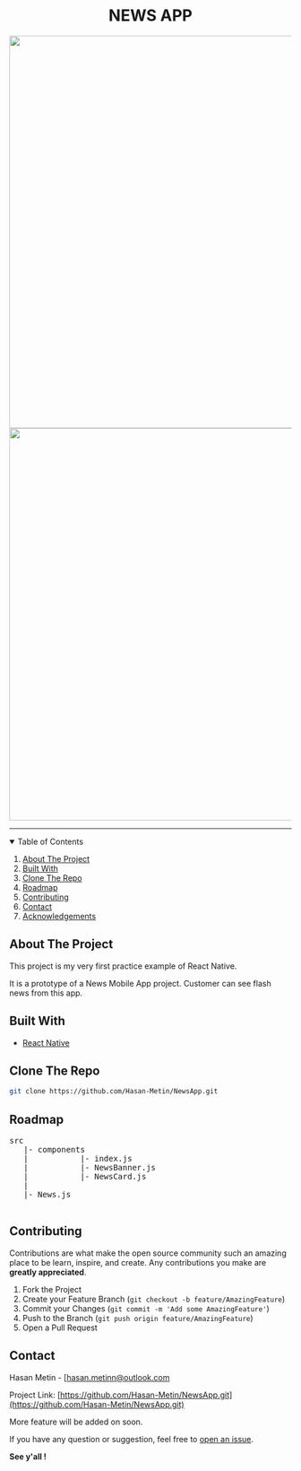 

  <h1 align="center">NEWS APP</h1>
<p align="center" >
<img src="./gifs/GalaxyS10.gif"  height="700"  />
<img src="./gifs/Iphone12.gif"  height="700"  />
</p>
<hr/>

<!-- TABLE OF CONTENTS -->
<details open="open">
  <summary>Table of Contents</summary>
  <ol>
    <li><a href="#about-the-project">About The Project</a></li>
    <li><a href="#built-with">Built With</a></li>
    <li><a href="#clone-the-repo">Clone The Repo</a></li>
    <li><a href="#roadmap">Roadmap</a></li>
    <li><a href="#contributing">Contributing</a></li>
    <li><a href="#contact">Contact</a></li>
    <li><a href="#acknowledgements">Acknowledgements</a></li>
  </ol>
</details>



<!-- ABOUT THE PROJECT -->
## About The Project
This project is my very first practice example of React Native.

It is a prototype of a News Mobile App project. Customer can see flash news from this app.


## Built With

* [React Native](https://reactnative.dev/)


## Clone The Repo
   ```sh
   git clone https://github.com/Hasan-Metin/NewsApp.git
   ```

## Roadmap
<pre>
src
   |- components
   |           |- index.js
   |           |- NewsBanner.js
   |           |- NewsCard.js
   |
   |- News.js
   
</pre>

## Contributing

Contributions are what make the open source community such an amazing place to be learn, inspire, and create. Any contributions you make are **greatly appreciated**.

1. Fork the Project
2. Create your Feature Branch (`git checkout -b feature/AmazingFeature`)
3. Commit your Changes (`git commit -m 'Add some AmazingFeature'`)
4. Push to the Branch (`git push origin feature/AmazingFeature`)
5. Open a Pull Request

<!-- CONTACT -->
## Contact

Hasan Metin - [<a href="mailto: hasan.metinn@outlook.com">hasan.metinn@outlook.com</a>

Project Link: [https://github.com/Hasan-Metin/NewsApp.git](https://github.com/Hasan-Metin/NewsApp.git)



<!-- ACKNOWLEDGEMENTS -->
More feature will be added on soon.

If you have any question or suggestion, feel free to [open an issue](https://github.com/ezranbayantemur/restaurantProject/issues/new).

**See y'all !**

